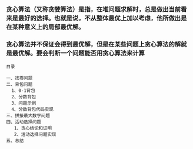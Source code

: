 ### 贪心算法（又称贪婪算法）是指，在堆问题求解时，总是做出当前看来是最好的选择。也就是说，不从整体最优上加以考虑，他所做出是在某种意义上的局部最优解。
### 贪心算法并不保证会得到最优解，但是在某些问题上贪心算法的解就是最优解。要会判断一个问题能否用贪心算法来计算

    目录

    一、找零问题
    二、背包问题
      1、0-1背包
      2、分数背包
      3、问题示例
      4、分数背包代码实现
    三、拼接最大数字问题
    四、活动选择问题
       1、贪心结论和证明
       2、活动选择问题实现
    五、总结
